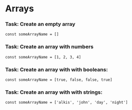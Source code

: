 # Arrays
### Task: Create an empty array

```
const someArrayName = []
```
### Task: Create an array with numbers

```
const someArrayName = [1, 2, 3, 4]
```

### Task: Create an array with with booleans:

```
const someArrayName = [true, false, false, true]
```

### Task: Create an array with with strings:

```
const someArrayName = ['alkis', 'john', 'day', 'night']
```